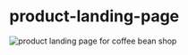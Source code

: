 # product-landing-page
![product landing page for coffee bean shop](https://user-images.githubusercontent.com/46662617/233065291-3798a3a1-441b-40ea-95f4-b887e73a235b.jpg)
